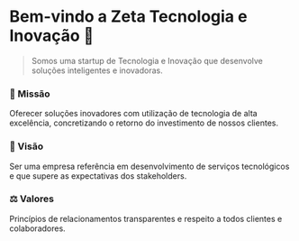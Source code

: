# Bem-vindo a Zeta Tecnologia e Inovação 👋

> Somos uma startup de Tecnologia e Inovação que desenvolve soluções inteligentes e inovadoras.

### 🧭 Missão
Oferecer soluções inovadores com utilização de tecnologia de alta excelência, concretizando o retorno do investimento de nossos clientes.

### 🔭 Visão
Ser uma empresa referência em desenvolvimento de serviços tecnológicos e que supere as expectativas dos stakeholders.

### ⚖️ Valores
Princípios de relacionamentos transparentes e respeito a todos clientes e colaboradores.
